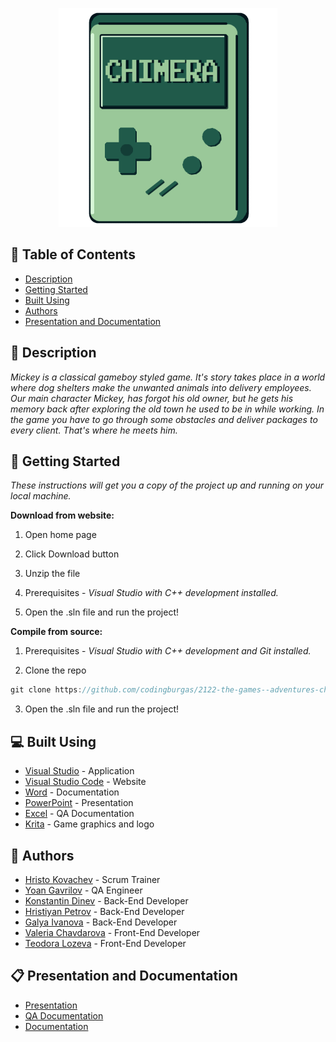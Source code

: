 <p align="center">
  <a href=" rel="noopener">
    <img src="Images/chimera_logo.png" alt="Logo" width=350" >
  </a>
</p>

## 📝 Table of Contents
- [Description](#description)
- [Getting Started](#start)
- [Built Using](#built_using)
- [Authors](#authors)
- [Presentation and Documentation](#documentation)

## 📖 Description <a name="description"></a>
*Mickey is a classical gameboy styled game. It's story takes place in a world where dog shelters make the unwanted animals into delivery employees. Our main character Mickey, has forgot his old owner, but he gets his memory back after exploring the old town he used to be in while working. In the game you have to go through some obstacles and deliver packages to every client. That's where he meets him.*

## 🔧 Getting Started <a name="start"></a>
*These instructions will get you a copy of the project up and running on your local machine.*

**Download from website:**

1. Open home page

2. Click Download button

3. Unzip the file

4. Prerequisites - *Visual Studio with C++ development installed.*

5. Open the .sln file and run the project!

**Compile from source:**

1. Prerequisites - *Visual Studio with C++ development and Git installed.*

2. Clone the repo

```cpp
git clone https://github.com/codingburgas/2122-the-games--adventures-chimera.git
```

3. Open the .sln file and run the project!

## 💻 Built Using <a name="built_using"></a>
- [Visual Studio](https://visualstudio.microsoft.com/) - Application
- [Visual Studio Code](https://code.visualstudio.com/) - Website
- [Word](https://www.microsoft.com/en-us/microsoft-365/word) - Documentation
- [PowerPoint](https://www.microsoft.com/en-us/microsoft-365/powerpoint) - Presentation
- [Excel](https://www.microsoft.com/en-us/microsoft-365/excel) - QA Documentation
- [Krita](https://krita.org/en/) - Game graphics and logo


## 👥 Authors <a name="authors"></a>
- [Hristo Kovachev](https://github.com/HPKovachev19) - Scrum Trainer
- [Yoan Gavrilov](https://github.com/YAGavrilov19) - QA Engineer
- [Konstantin Dinev](https://github.com/KKDinev20) - Back-End Developer
- [Hristiyan Petrov](https://github.com/HMPetrov20) - Back-End Developer
- [Galya Ivanova](https://github.com/GAIvanova20) - Back-End Developer
- [Valeria Chavdarova](https://github.com/VDChavdarova21) - Front-End Developer
- [Teodora Lozeva](https://github.com/TLLozeva21) - Front-End Developer

## 📋 Presentation and Documentation <a name="documentation"></a>
- [Presentation](https://github.com/codingburgas/2122-the-games--adventures-chimera/tree/main/Documents)
- [QA Documentation](https://github.com/codingburgas/2122-the-games--adventures-chimera/tree/main/Documents)
- [Documentation](https://github.com/codingburgas/2122-the-games--adventures-chimera/tree/main/Documents)
